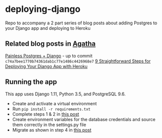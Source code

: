 # deploying-django
Repo to accompany a 2 part series of blog posts about adding Postgres to your Django app and deploying to Heroku

## Related blog posts in [Agatha](https://medium.com/agatha-codes)
[Painless Postgres + Django](https://medium.com/@eleanorstrib/painless-postgresql-django-d4f03364989) - up to commit `c74a7bee1770b74361dab1c77e1486c4426968e7`
[9 Straightforward Steps for Deploying Your Django App with Heroku](https://medium.com/agatha-codes/9-straightforward-steps-for-deploying-your-django-app-with-heroku-82b952652fb4)

## Running the app
This app uses Django 1.11, Python 3.5, and PostgreSQL 9.6.

- Create and activate a virtual environment
- Run `pip install -r requirements.txt`
- Complete steps 1 & 2 in [this post](https://medium.com/@eleanorstrib/painless-postgresql-django-d4f03364989)
- Create environment variables for the database credentials and source them correctly in the settings.py file
- Migrate as shown in step 4 in [this post](https://medium.com/@eleanorstrib/painless-postgresql-django-d4f03364989)
